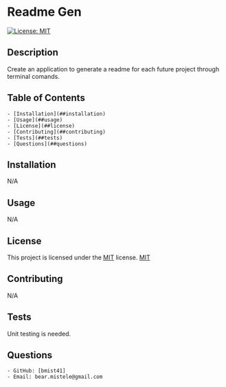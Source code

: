 # Readme Gen 
  [![License: MIT](https://img.shields.io/badge/License-MIT-yellow.svg)](https://opensource.org/licenses/MIT)
## Description
Create an application to generate a readme for each future project through terminal comands.
## Table of Contents
    - [Installation](##installation)
    - [Usage](##usage)
    - [License](##license)
    - [Contributing](##contributing)
    - [Tests](##tests)
    - [Questions](##questions)
## Installation
N/A
## Usage
N/A
## License
This project is licensed under the [MIT](https://opensource.org/licenses/MIT) license.
[MIT](https://opensource.org/licenses/MIT)
## Contributing
N/A
## Tests
Unit testing is needed.
## Questions
    - GitHub: [bmist41]
    - Email: bear.mistele@gmail.com
